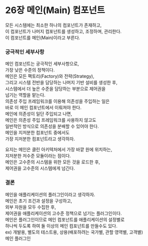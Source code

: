 # 26장 메인(Main) 컴포넌트

모든 시스템에는 최소한 하나의 컴포넌트가 존재하고,  
이 컴포넌트가 나머지 컴포넌트를 생성하고, 조정하며, 관리한다.  
이 컴포넌트를 메인(Main)이라고 부른다.

### 궁극적인 세부사항

메인 컴포넌트는 궁극적인 세부사항으로,  
가장 낮은 수준의 정책이다.  
메인은 모든 팩토리(Factory)와 전략(Strategy),  
그리고 시스템 전반을 담당하는 나머지 기반 설비를 생성한 후,  
시스템에서 더 높은 수준을 담당하는 부분으로 제어권을  
넘기는 역할을 맡는다.  
의존성 주입 프레임워크를 이용해 의존성을 주입하는 일은  
바로 이 메인 컴포넌트에서 이뤄져야 한다.  
메인에 의존성이 일단 주입되고 나면,  
메인은 의존성 주입 프레임워크를 사용하지 않고도  
일반적인 방식으로 의존성을 분배할 수 있어야 한다.  
메인을 지저분한 컴포넌트 중에서도    
가장 지저분한 컴포넌트라고 생각하자.

요지는 메인은 클린 아키텍처에서 가장 바깥 원에 위치하는,  
지저분한 저수준 모듈이라는 점이다.  
메인은 고수준의 시스템을 위한 모든 것을 로드한 후,  
제어권을 고수준의 시스템에게 넘긴다.

### 결론

메인을 애플리케이션의 플러그인이라고 생각하자.   
메인은 초기 조건과 설정을 구성하고,  
외부 자원을 모두 수집한 후,  
제어권을 애플리케이션의 고수준 정책으로 넘기는 플러그인이다.  
메인은 플러그인이므로 메인 컴포넌트를 애플리케이션의 설정별로  
하나씩 두도록 하여 둘 이상의 메인 컴포넌트를 만들수도 있다.  
ex) 개발용, 별도의 테스트용, 상용(배포하려는 국가별, 관할 영역별, 고객별)  
메인 플러그인